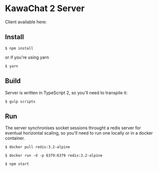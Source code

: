 # KawaChat 2 Server

Client available here:

## Install

`$ npm install`

or if you're using yarn 

`$ yarn`

## Build 

Server is written in TypeScript 2, so you'll need to transpile it:

`$ gulp scripts`


## Run

The server synchronises socket sessions throught a redis server for eventual horizontal scaling, so you'll need to run one locally or in a docker container.

`$ docker pull redis:3.2-alpine`

`$ docker run -d -p 6379:6379 redis:3.2-alpine`

`$ npm start`
